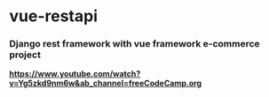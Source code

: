 # vue-restapi
### Django rest framework with vue framework e-commerce project
__**https://www.youtube.com/watch?v=Yg5zkd9nm6w&ab_channel=freeCodeCamp.org**__
